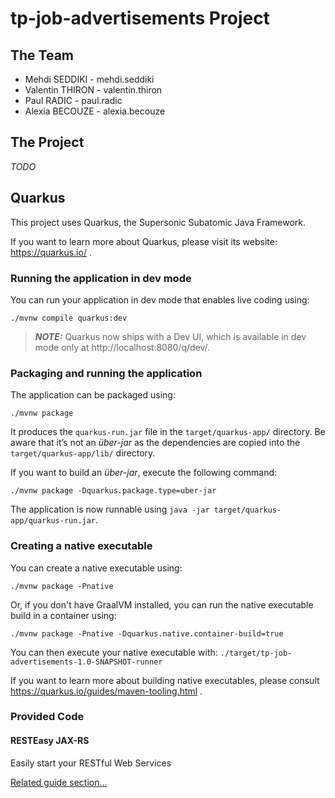 # tp-job-advertisements Project

## The Team

- Mehdi SEDDIKI - mehdi.seddiki
- Valentin THIRON - valentin.thiron
- Paul RADIC - paul.radic
- Alexia BECOUZE - alexia.becouze

## The Project

*TODO*

## Quarkus

This project uses Quarkus, the Supersonic Subatomic Java Framework.

If you want to learn more about Quarkus, please visit its website: https://quarkus.io/ .

### Running the application in dev mode

You can run your application in dev mode that enables live coding using:

```shell script
./mvnw compile quarkus:dev
```

> **_NOTE:_**  Quarkus now ships with a Dev UI, which is available in dev mode only at http://localhost:8080/q/dev/.

### Packaging and running the application

The application can be packaged using:

```shell script
./mvnw package
```

It produces the `quarkus-run.jar` file in the `target/quarkus-app/` directory. Be aware that it’s not an _über-jar_ as
the dependencies are copied into the `target/quarkus-app/lib/` directory.

If you want to build an _über-jar_, execute the following command:

```shell script
./mvnw package -Dquarkus.package.type=uber-jar
```

The application is now runnable using `java -jar target/quarkus-app/quarkus-run.jar`.

### Creating a native executable

You can create a native executable using:

```shell script
./mvnw package -Pnative
```

Or, if you don't have GraalVM installed, you can run the native executable build in a container using:

```shell script
./mvnw package -Pnative -Dquarkus.native.container-build=true
```

You can then execute your native executable with: `./target/tp-job-advertisements-1.0-SNAPSHOT-runner`

If you want to learn more about building native executables, please consult https://quarkus.io/guides/maven-tooling.html
.

### Provided Code

#### RESTEasy JAX-RS

Easily start your RESTful Web Services

[Related guide section...](https://quarkus.io/guides/getting-started#the-jax-rs-resources)
